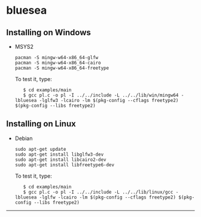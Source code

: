 # bluesea

## Installing on Windows

- MSYS2

   ```
   pacman -S mingw-w64-x86_64-glfw
   pacman -S mingw-w64-x86_64-cairo
   pacman -S mingw-w64-x86_64-freetype
   ```
   To test it, type:

   ```
      $ cd examples/main
      $ gcc pl.c -o pl -I ../../include -L ../../lib/win/mingw64 -lbluesea -lglfw3 -lcairo -lm $(pkg-config --cflags freetype2) $(pkg-config --libs freetype2)
   ```

## Installing on Linux

- Debian

   ```
   sudo apt-get update
   sudo apt-get install libglfw3-dev
   sudo apt-get install libcairo2-dev
   sudo apt-get install libfreetype6-dev
   ```
   To test it, type:

   ```
      $ cd examples/main
      $ gcc pl.c -o pl -I ../../include -L ../../lib/linux/gcc -lbluesea -lglfw -lcairo -lm $(pkg-config --cflags freetype2) $(pkg-config --libs freetype2)
   ```

---
